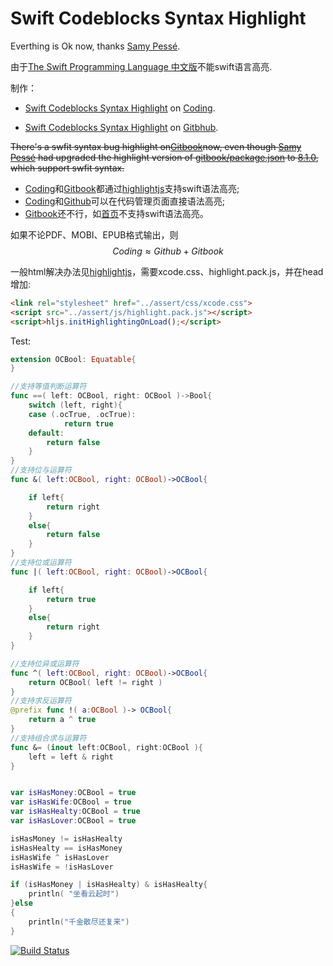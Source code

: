 # Swift Codeblocks Syntax Highlight

Everthing is Ok now, thanks [Samy Pessé](http://www.samypesse.fr/).

由于[The Swift Programming Language 中文版](http://numbbbbb.gitbooks.io/-the-swift-programming-language-/)不能swift语言高亮.

制作：

- [Swift Codeblocks Syntax Highlight](http://swift.coding.io/) on [Coding][0].

- [Swift Codeblocks Syntax Highlight](http://muxuezi.gitbooks.io/swift-codeblocks/) on [Gitbhub][4].

~~There's a swfit syntax bug highlight on[Gitbook][2]now, even though [Samy Pessé](http://www.samypesse.fr/) had upgraded the highlight version of [gitbook/package.json](https://github.com/GitbookIO/gitbook) to [8.1.0](https://highlightjs.org/), which support swfit syntax.~~

- [Coding][1]和[Gitbook][2]都通过[highlightjs][3]支持swift语法高亮;
- [Coding][0]和[Github][4]可以在代码管理页面直接语法高亮;
- [Gitbook][2]还不行，如[首页](https://www.gitbook.io/book/muxuezi/swift-codeblocks)不支持swift语法高亮。

如果不论PDF、MOBI、EPUB格式输出，则
$$Coding \approx Github + Gitbook$$

一般html解决办法见[highlightjs][3]，需要xcode.css、highlight.pack.js，并在head增加:

```html
<link rel="stylesheet" href="../assert/css/xcode.css">
<script src="../assert/js/highlight.pack.js"></script>
<script>hljs.initHighlightingOnLoad();</script>
```
[0]:https://coding.net/u/tj2/p/swift/git
[1]:https://coding.net/ "Coding"
[2]:https://www.gitbook.io "Gitbook"
[3]:https://highlightjs.org/usage/ "highlightjs"
[4]:https://github.com/muxuezi/swift-codeblocks/


<link rel="stylesheet" href="../assets/css/xcode.css">
<script src="../assets/js/highlight.pack.js"></script>
<script>hljs.initHighlightingOnLoad();</script>

Test:

```swift
extension OCBool: Equatable{
}

//支持等值判断运算符
func ==( left: OCBool, right: OCBool )->Bool{
    switch (left, right){
    case (.ocTrue, .ocTrue):
            return true
    default:
        return false
    }
}
//支持位与运算符
func &( left:OCBool, right: OCBool)->OCBool{

    if left{
        return right
    }
    else{
        return false
    }
}
//支持位或运算符
func |( left:OCBool, right: OCBool)->OCBool{

    if left{
        return true
    }
    else{
        return right
    }
}

//支持位异或运算符
func ^( left:OCBool, right: OCBool)->OCBool{
    return OCBool( left != right )
}
//支持求反运算符
@prefix func !( a:OCBool )-> OCBool{
    return a ^ true
}
//支持组合求与运算符
func &= (inout left:OCBool, right:OCBool ){
    left = left & right
}


var isHasMoney:OCBool = true
var isHasWife:OCBool = true
var isHasHealty:OCBool = true
var isHasLover:OCBool = true

isHasMoney != isHasHealty
isHasHealty == isHasMoney
isHasWife ^ isHasLover
isHasWife = !isHasLover

if (isHasMoney | isHasHealty) & isHasHealty{
    println( "坐看云起时")
}else
{
    println("千金散尽还复来")
}
```





[![Build Status](https://www.gitbook.io/button/status/book/muxuezi/swift-codeblocks)](https://www.gitbook.io/book/muxuezi/swift-codeblocks/activity)
